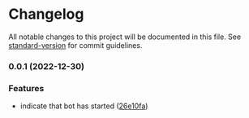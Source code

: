 # Changelog

All notable changes to this project will be documented in this file. See [standard-version](https://github.com/conventional-changelog/standard-version) for commit guidelines.

### 0.0.1 (2022-12-30)


### Features

* indicate that bot has started ([26e10fa](https://github.com/mahyarmirrashed/cotw-bot/commit/26e10fab763461ffbfcef423086d5464a618450c))
